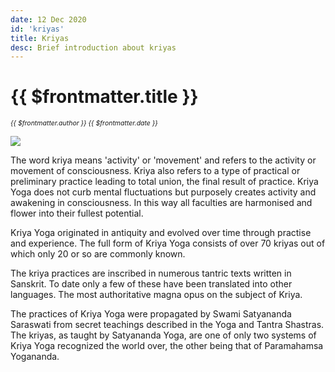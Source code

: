 ```yaml
---
date: 12 Dec 2020
id: 'kriyas'
title: Kriyas
desc: Brief introduction about kriyas
---
```


# {{ $frontmatter.title }}
<i style="font-size: 0.75em;"> {{ $frontmatter.author }} {{ $frontmatter.date }} </i>

<div class="md-images">

![](/img/kriyas/img1.jpg)

</div>

The word kriya means 'activity' or 'movement' and refers to the activity or movement of consciousness. Kriya also refers to a type of practical or preliminary practice leading to total union, the final result of practice. Kriya Yoga does not curb mental fluctuations but purposely creates activity and awakening in consciousness. In this way all faculties are harmonised and flower into their fullest potential. 

Kriya Yoga originated in antiquity and evolved over time through practise and experience. The full form of Kriya Yoga consists of over 70 kriyas out of which only 20 or so are commonly known.

The kriya practices are inscribed in numerous tantric texts written in Sanskrit. To date only a few of these have been translated into other languages. The most authoritative magna opus on the subject of Kriya.

The practices of Kriya Yoga were propagated by Swami Satyananda Saraswati from secret teachings described in the Yoga and Tantra Shastras. The kriyas, as taught by Satyananda Yoga, are one of only two systems of Kriya Yoga recognized the world over, the other being that of Paramahamsa Yogananda.